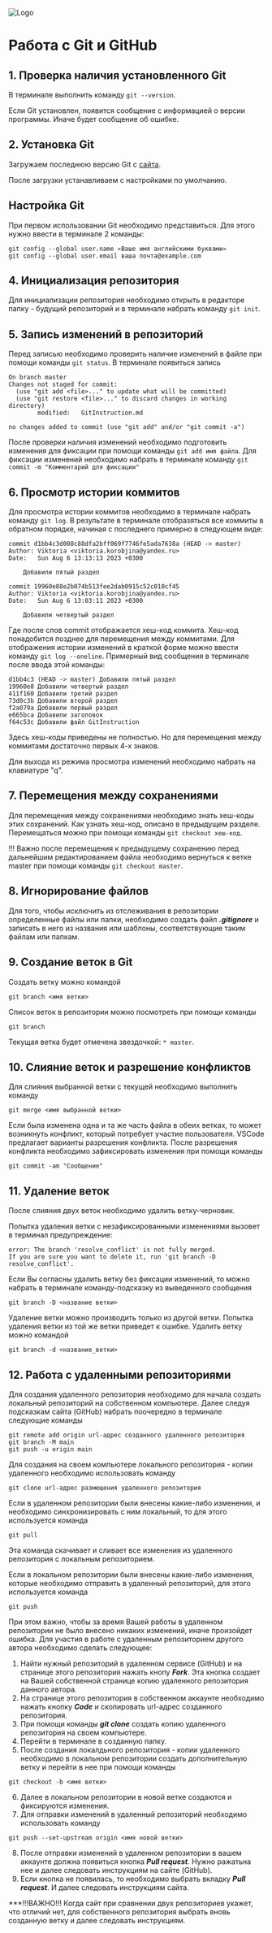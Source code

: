 ![Logo](Git-Logo-2Color.png)

# Работа с Git и GitHub
## 1. Проверка наличия установленного Git
В терминале выполнить команду `git --version`.

Если Git установлен, появится сообщение с информацией о версии программы. Иначе будет сообщение об ошибке.
## 2. Установка Git
Загружаем последнюю версию Git с [сайта](https://git-scm.com/downloads).

После загрузки устанавливаем с настройками по умолчанию.
## Настройка Git

При первом использовании Git необходимо представиться.
Для этого нужно ввести в терминале 2 команды:

```
git config --global user.name «Ваше имя английскими буквами»
git config --global user.email ваша почта@example.com
```
## 4. Инициализация репозитория
Для инициализации репозитория необходимо открыть в редакторе папку - будущий репозиторий и в терминале набрать команду `git init`.
## 5. Запись изменений в репозиторий
Перед записью необходимо проверить наличие изменений в файле при помощи команды `git status`.
В терминале появиться запись 
```
On branch master
Changes not staged for commit:
  (use "git add <file>..." to update what will be committed)
  (use "git restore <file>..." to discard changes in working directory)
        modified:   GitInstruction.md

no changes added to commit (use "git add" and/or "git commit -a")
```
После проверки наличия изменений необходимо подготовить изменения для фиксации при помощи команды `git add имя файла`.
Для фиксации изменений необходимо набрать в терминале команду `git commit -m "Комментарий для фиксации"`
## 6. Просмотр истории коммитов
Для просмотра истории коммитов необходимо в терминале набрать команду `git log`.
В результате в терминале отобразяться все коммиты в обратном порядке, начиная с последнего примерно в следующем виде:
```
commit d1bb4c3d008c88dfa2bff069f7746fe5ada7638a (HEAD -> master)
Author: Viktoria <viktoria.korobjina@yandex.ru>
Date:   Sun Aug 6 13:13:13 2023 +0300

    Добавили пятый раздел

commit 19960e88e2b074b513fee2dab0915c52c010cf45
Author: Viktoria <viktoria.korobjina@yandex.ru>
Date:   Sun Aug 6 13:03:11 2023 +0300

    Добавили четвертый раздел
```
Где после слов commit отображается хеш-код коммита. Хеш-код понадобится позднее для перемещения между коммитами.
Для отображения истории изменений в краткой форме можно ввести команду `git log --oneline`.
Примерный вид сообщения в терминале после ввода этой команды:
```
d1bb4c3 (HEAD -> master) Добавили пятый раздел
19960e8 Добавили четвертый раздел
411f160 Добавили третий раздел
73d0c3b Добавили второй раздел
f2a079a Добавили первый раздел
e665bca Добавили заголовок
f64c53c Добавили файл GitInstruction
```
Здесь хеш-коды приведены не полностью. Но для перемещения между коммитами достаточно первых 4-х знаков.

Для выхода из режима просмотра изменений необходимо набрать на клавиатуре "q".
## 7. Перемещения между сохранениями
Для перемещения между сохранениями необходимо знать хеш-коды этих сохранений. Как узнать хеш-код, описано в предыдущем разделе.
Перемещаться можно при помощи команды `git checkout хеш-код`.

!!! Важно после перемещения к предыдущему сохранению перед дальнейшим редактированием файла необходимо вернуться к ветке master при помощи команды `git checkout master`.

## 8. Игнорирование файлов
Для того, чтобы исключить из отслеживания в репозитории определенные файлы или папки, необходимо создать файл ***.gitignore*** и записать в него из названия или шаблоны, соответствующие таким файлам или папкам.

## 9. Создание веток в Git
Создать ветку можно командой 
```
git branch <имя ветки>
```
Список веток в репозитории можно посмотреть при помощи команды 
```
git branch
```
Текущая ветка будет отмечена звездочкой: `* master`.


## 10. Слияние веток и разрешение конфликтов

Для слияния выбранной ветки с текущей необходимо выполнить команду
```
git merge <имя выбранной ветки>
```
Если была изменена одна и та же часть файла в обеих ветках, то может возникнуть конфликт, который потребует участие пользователя.
VSCode предлагает варианты разрешения конфликта.
После разрешения конфликта необходимо зафиксировать изменения при помощи команды 
```
git commit -am "Сообщение"
```
## 11. Удаление веток

После слияния двух веток необходимо удалить ветку-черновик.

Попытка удаления ветки с незафиксированными изменениями вызовет в терминал предупреждение:
```
error: The branch 'resolve_conflict' is not fully merged.
If you are sure you want to delete it, run 'git branch -D resolve_conflict'.
```
Если Вы согласны удалить ветку без фиксации изменений, то можно набрать в терминале команду-подсказку из выведенного сообщения
```
git branch -D <название ветки>
```
Удаление ветки можно производить только из другой ветки. Попытка удаления ветки из той же ветки приведет к ошибке. Удалить ветку можно командой
```
git branch -d <название_ветки>
```
## 12. Работа с удаленными репозиториями

Для создания удаленного репозитория необходимо для начала создать локальный репозиторий на собственном компьютере.
Далее следуя подсказкам сайта (GitHub)
набрать поочередно в терминале следующие команды

```
git remote add origin url-адрес созданного удаленного репозитория
git branch -M main
git push -u origin main
```

Для создания на своем компьютере локального репозитория - копии удаленного необходимо использовать команду
```
git clone url-адрес размещения удаленного репозитория
```
Если в удаленном репозитории были внесены какие-либо изменения, и необходимо синхронизировать с ним локальный, то для этого используется команда
```
git pull
```
Эта команда скачивает и сливает все изменения из удаленного репозитория с локальным репозиторием.

Если в локальном репозитории были внесены какие-либо изменения, которые необходимо отправить в удаленный репозиторий, для этого используется команда 
```
git push
```
При этом важно, чтобы за время Вашей работы в удаленном репозитории не было внесено никаких изменений, иначе произойдет ошибка.
Для участия в работе с удаленным репозиторием другого автора необходимо сделать следующее:

1. Найти нужный репозиторий в удаленном сервисе (GitHub) и на странице этого репозитория нажать кнопу ***Fork***. Эта кнопка создает на Вашей собственной странице копию удаленного репозитория данного автора.
2. На странице этого репозитория в собственном аккаунте необходимо нажать кнопку ***Code*** и скопировать url-адрес созданного репозитория.
3. При помощи команды ***git clone*** создать копию удаленного репозитория на своем компьютере.
4. Перейти в терминале в созданную папку.
5. После создания локалдьного репозитория - копии удаленного необходимо в локальном репозитории создать дополнительную ветку и перейти в нее при помощи команды
```
git checkout -b <имя ветки>
```
6. Далее в локальном репозитории в новой ветке создаются и фиксируются изменения.
7. Для отправки изменений в удаленный репозиторий необходимо использовать команду 
```
git push --set-upstream origin <имя новой ветки>
```
8. После отправки изменений в удаленном репозитории в вашем аккаунте должна появиться кнопка ***Pull request***. Нужно ражатьна нее и далее следовать инструкциям на сайте (GitHub).
9. Если кнопка не появилась, то необходимо выбрать вкладку ***Pull request***. И далее следовать инструкциям сайта.

***!!!ВАЖНО!!! Когда сайт при сравнении двух репозиториев укажет, что отличий нет, для собственного репозитория выбрать вновь созданную ветку и далее следовать инструкциям.



